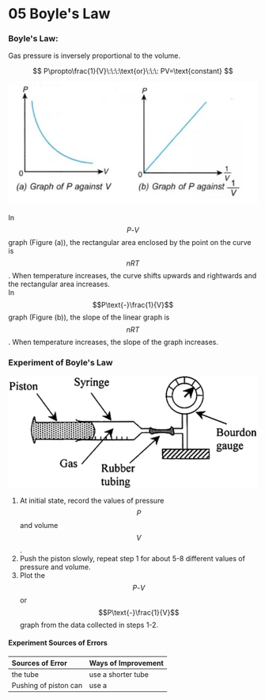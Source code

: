 # 05 Boyle's Law

### Boyle's Law:

Gas pressure is inversely proportional to the volume.

$$
P\propto\frac{1}{V}\:\:\:\text{or}\:\:\: PV=\text{constant}
$$

![](../../../.gitbook/assets/image%20%283%29.png)

In $$P\text{-}V$$ graph \(Figure \(a\)\), the rectangular area enclosed by the point on the curve is $$nRT$$. When temperature increases, the curve shifts upwards and rightwards and the rectangular area increases.  
In $$P\text{-}\frac{1}{V}$$ graph \(Figure \(b\)\), the slope of the linear graph is $$nRT$$. When temperature increases, the slope of the graph increases.

### Experiment of Boyle's Law

![](../../../.gitbook/assets/image%20%287%29.png)

1. At initial state, record the values of pressure $$P$$ and volume $$V$$.
2. Push the piston slowly, repeat step 1 for about 5-8 different values of pressure and volume.
3. Plot the $$P\text{-}V$$ or $$P\text{-}\frac{1}{V}$$ graph from the data collected in steps 1-2.

#### Experiment Sources of Errors

| Sources of Error | Ways of Improvement |
| :--- | :--- |
| the tube | use a shorter tube |
| Pushing of piston can  | use a  |

